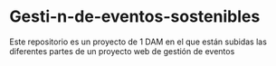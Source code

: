 # Gesti-n-de-eventos-sostenibles
Este repositorio es un proyecto de 1 DAM en el que están subidas las diferentes partes de un proyecto web de gestión de eventos 
